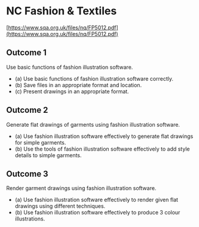 # NC Fashion & Textiles

[https://www.sqa.org.uk/files/nq/FP5012.pdf](https://www.sqa.org.uk/files/nq/FP5012.pdf)

## Outcome 1

Use basic functions of fashion illustration software. 

* \(a\) Use basic functions of fashion illustration software correctly. 
* \(b\) Save files in an appropriate format and location. 
* \(c\) Present drawings in an appropriate format. 

## Outcome 2 

Generate flat drawings of garments using fashion illustration software. 

* \(a\) Use fashion illustration software effectively to generate flat drawings for simple garments. 
* \(b\) Use the tools of fashion illustration software effectively to add style details to simple garments. 

## Outcome 3

Render garment drawings using fashion illustration software.

* \(a\) Use fashion illustration software effectively to render given flat drawings using different techniques. 
* \(b\) Use fashion illustration software effectively to produce 3 colour illustrations.


